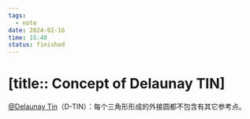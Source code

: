 ```yaml
---
tags:
  - note
date: 2024-02-16
time: 15:40
status: finished
---
```


# [title:: Concept of Delaunay TIN]

[@Delaunay Tin](@delaunay_tin.md)（D-TIN）：每个三角形形成的外接圆都不包含有其它参考点。
